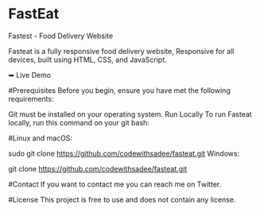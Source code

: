 # FastEat
Fastest - Food Delivery Website


 
Fasteat is a fully responsive food delivery website,
Responsive for all devices, built using HTML, CSS, and JavaScript.

➥ Live Demo



#Prerequisites
Before you begin, ensure you have met the following requirements:

Git must be installed on your operating system.
Run Locally
To run Fasteat locally, run this command on your git bash:

#Linux and macOS:

sudo git clone https://github.com/codewithsadee/fasteat.git
Windows:

git clone https://github.com/codewithsadee/fasteat.git


#Contact
If you want to contact me you can reach me on Twitter.

#License
This project is free to use and does not contain any license.

